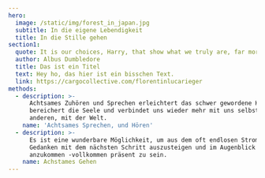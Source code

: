 ```yaml
---
hero:
  image: /static/img/forest_in_japan.jpg
  subtitle: In die eigene Lebendigkeit
  title: In die Stille gehen
section1:
  quote: It is our choices, Harry, that show what we truly are, far more than our abilities.
  author: Albus Dumbledore
  title: Das ist ein Titel
  text: Hey ho, das hier ist ein bisschen Text.
  link: https://cargocollective.com/florentinlucarieger
methods:
  - description: >-
      Achtsames Zuhören und Sprechen erleichtert das schwer gewordene Herz,
      bereichert die Seele und verbindet uns wieder mehr mit uns selbst, mit den
      anderen, mit der Welt.
    name: 'Achtsames Sprechen, und Hören'
  - description: >-
      Es ist eine wunderbare Möglichkeit, um aus dem oft endlosen Strom der
      Gedanken mit dem nächsten Schritt auszusteigen und im Augenblick
      anzukommen -vollkommen präsent zu sein.
    name: Achstames Gehen
---
```

